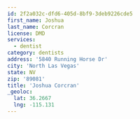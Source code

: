 ```yaml
---
id: 2f2a032c-dfd6-405d-8bf9-3deb9226cde5
first_name: Joshua
last_name: Corcran
license: DMD
services:
  - dentist
category: dentists
address: '5840 Running Horse Dr'
city: 'North Las Vegas'
state: NV
zip: '89081'
title: 'Joshua Corcran'
_geoloc:
  lat: 36.2667
  lng: -115.131
---
```

